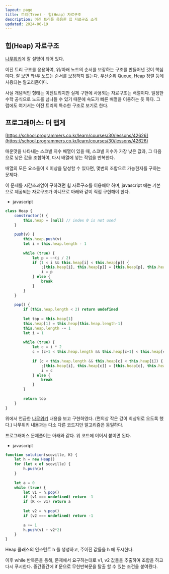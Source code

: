 ```yaml
---
layout: page
title: 트리(Tree) - 힙(Heap) 자료구조
description: 이진 트리를 응용한 힙 자료구조 소개
updated: 2024-06-19
---
```


## 힙(Heap) 자료구조

[나무위키](https://namu.wiki/w/%ED%9E%99%20%ED%8A%B8%EB%A6%AC)에 잘 설명이 되어 있다.

이진 트리 구조를 응용하여, 위/아래 노드의 순서를 보장하는 구조를 만들어낸 것이 핵심이다. 잘 보면 좌/우 노드는 순서를 보장하지 않는다. 우선순위 Queue, Heap 정렬 등에 사용되는 알고리즘이다.

사실 개념적인 형태는 이진트리지만 실제 구현에 사용되는 자료구조는 배열이다. 일정한 수학 공식으로 노드를 넘나들 수 있기 때문에 속도가 빠른 배열을 이용하는 듯 하다. 그럼에도 여기서는 이진 트리의 특수한 구조로 보기로 한다.

## 프로그래머스: 더 맵게

[https://school.programmers.co.kr/learn/courses/30/lessons/42626](https://school.programmers.co.kr/learn/courses/30/lessons/42626)

매운맛을 나타내는 스코빌 지수 배열이 있을 때, 스코빌 지수가 가장 낮은 값과, 그 다음으로 낮은 값을 조합하여, 다시 배열에 넣는 작업을 반복한다.

배열의 모든 요소들이 K 이상을 달성할 수 있다면, 몇번의 조합으로 가능한지를 구하는 문제다.

이 문제를 시간초과없이 구하려면 힙 자료구조를 이용해야 하며, javascript 에는 기본으로 제공되는 자료구조가 아니므로 아래와 같이 직접 구현해야 한다.

- javascript
```js
class Heap {
    constructor() {
        this.heap = [null] // index 0 is not used
    }
    
    push(v) {
        this.heap.push(v)
        let i = this.heap.length - 1
        
        while (true) {
            let p = ~~(i / 2)
            if (1 < i && this.heap[i] < this.heap[p]) {
                ;[this.heap[i], this.heap[p]] = [this.heap[p], this.heap[i]]
                i = p
            } else {
                break
            }
        }
    }
    
    pop() {
        if (this.heap.length < 2) return undefined
        
        let top = this.heap[1]
        this.heap[1] = this.heap[this.heap.length-1]
        this.heap.length -= 1
        let i = 1
        
        while (true) {
            let c = i * 2
            c = (c+1 < this.heap.length && this.heap[c+1] < this.heap[c]) ? c+1 : c
            
            if (c < this.heap.length && this.heap[c] < this.heap[i]) {
                ;[this.heap[i], this.heap[c]] = [this.heap[c], this.heap[i]]
                i = c
            } else {
                break
            }
        }
        
        return top
    }
}
```

위에서 언급한 [나무위키](https://namu.wiki/w/%ED%9E%99%20%ED%8A%B8%EB%A6%AC) 내용을 보고 구현하였다. (편의상 작은 값이 최상위로 오도록 했다.) 나무위키 내용과는 다소 다른 코드지만 알고리즘은 동일하다.

프로그래머스 문제풀이는 아래와 같다. 위 코드에 이어서 붙이면 된다.

- javascript
```js
function solution(scoville, K) {
    let h = new Heap()
    for (let x of scoville) {
        h.push(x)
    }
    
    let a = 0
    while (true) {
        let v1 = h.pop()
        if (v1 === undefined) return -1
        if (K <= v1) return a
        
        let v2 = h.pop()
        if (v2 === undefined) return -1
        
        a += 1
        h.push(v1 + v2*2)
    }
}
```

Heap 클래스의 인스턴트 h 를 생성하고, 주어진 값들을 h 에 푸시한다.

이후 while 반복문을 통해, 문제에서 요구하는대로 v1, v2 값들을 추출하여 조합을 하고 다시 푸시한다. 중간중간에 if 문으로 무한반복문을 탈출 할 수 있는 조건을 붙여줬다.
